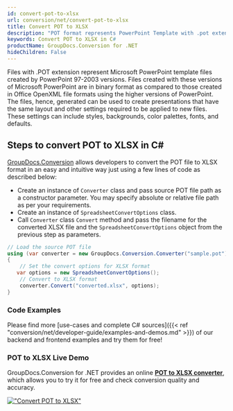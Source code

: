 ```yaml
---
id: convert-pot-to-xlsx
url: conversion/net/convert-pot-to-xlsx
title: Convert POT to XLSX
description: "POT format represents PowerPoint Template with .pot extension. Learn how to convert POT to XLSX file programmatically in C# language using GroupDocs.Conversion for .NET library."
keywords: Convert POT to XLSX in C#
productName: GroupDocs.Conversion for .NET
hideChildren: False
---
```


Files with .POT extension represent Microsoft PowerPoint template files created by PowerPoint 97-2003 versions. Files created with these versions of Microsoft PowerPoint are in binary format as compared to those created in Office OpenXML file formats using the higher versions of PowerPoint. The files, hence, generated can be used to create presentations that have the same layout and other settings required to be applied to new files. These settings can include styles, backgrounds, color palettes, fonts, and defaults.

## Steps to convert POT to XLSX in C#

[GroupDocs.Conversion](https://products.groupdocs.com/conversion/net) allows developers to convert the POT file to XLSX format in an easy and intuitive way just using a few lines of code as described below:

* Create an instance of `Converter` class and pass source POT file path as a constructor parameter. You may specify absolute or relative file path as per your requirements. 
* Create an instance of `SpreadsheetConvertOptions` class.
* Call `Converter` class `Convert` method and pass the filename for the converted XLSX file and the `SpreadsheetConvertOptions` object from the previous step as parameters.

```csharp
// Load the source POT file
using (var converter = new GroupDocs.Conversion.Converter("sample.pot"))
{
    // Set the convert options for XLSX format
   var options = new SpreadsheetConvertOptions();
    // Convert to XLSX format
    converter.Convert("converted.xlsx", options);
}
```

### Code Examples

Please find more [use-cases and complete C# sources]({{< ref "conversion/net/developer-guide/examples-and-demos.md" >}}) of our backend and frontend examples and try them for free!

### POT to XLSX Live Demo

GroupDocs.Conversion for .NET provides an online [**POT to XLSX converter**](https://products.groupdocs.app/conversion/pot-to-xlsx), which allows you to try it for free and check conversion quality and accuracy.

[!["Convert POT to XLSX"](conversion/net/images/convert-to-xlsx/convert-pot-to-xlsx.png)](https://products.groupdocs.app/conversion/pot-to-xlsx)